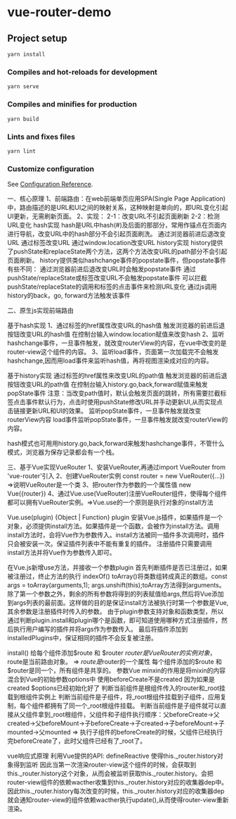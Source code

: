 # vue-router-demo

## Project setup
```
yarn install
```

### Compiles and hot-reloads for development
```
yarn serve
```

### Compiles and minifies for production
```
yarn build
```

### Lints and fixes files
```
yarn lint
```

### Customize configuration
See [Configuration Reference](https://cli.vuejs.org/config/).

一、核心原理
1、前端路由：在web前端单页应用SPA(Single Page Application)中，路由描述的是URL和UI之间的映射关系，这种映射是单向的，即URL变化引起UI更新，无需刷新页面。
2、实现：
    2-1：改变URL不引起页面刷新
    2-2：检测URL变化
    hash实现
        hash是URL中hash(#)及后面的那部分，常用作锚点在页面内进行导航，改变URL中的hash部分不会引起页面刷洗。
        通过浏览器前进后退改变URL
        通过<a>标签改变URL
        通过window.location改变URL
    history实现
        history提供了pushState和replaceState两个方法，这两个方法改变URL的path部分不会引起页面刷新。
        history提供类似hashchange事件的popstate事件，但popstate事件有些不同：
        通过浏览器前进后退改变URL时会触发popstate事件
        通过pushState/replaceState或<a>标签改变URL不会触发popstate事件
        可以拦截pushState/replaceState的调用和<a>标签的点击事件来检测URL变化
        通过js调用history的back，go, forward方法触发该事件

二、原生js实现前端路由

基于hash实现
1、通过<a>标签的href属性改变URL的hash值
   触发浏览器的前进后退按钮改变URL的hash值
   在控制台输入window.location赋值来改变hash
2、监听hashchange事件，一旦事件触发，就改变routerView的内容，在vue中改变的是router-view这个组件的内容。
3、监听load事件，页面第一次加载完不会触发hashchange,因而用load事件来监听hash值，再将视图渲染成对应的内容。

基于history实现
通过<a>标签的href属性来改变URL的path值
触发浏览器的前进后退按钮改变URL的path值
在控制台输入history.go,back,forward赋值来触发popState事件
注意：当改变path值时，默认会触发页面的跳转，所有需要拦截<a>标签点击事件默认行为，点击时使用pushState修改URL并手动更新UI,从而实现点击链接更新URL和UI的效果。
监听popState事件，一旦事件触发就改变routerView内容
load事件监听popState事件，一旦事件触发就改变routerView的内容。

hash模式也可用用history.go,back,forward来触发hashchange事件，不管什么模式，浏览器为保存记录都会有一个栈。

三、基于Vue实现VueRouter
1、安装VueRouter,再通过import VueRouter from 'vue-router'引入
2、创建VueRouter实例 const router = new VueRouter({...}) =>说明VueRouter是一个类
3、把router作为参数的一个属性值 new Vue({router})
4、通过Vue.use(VueRouter)注册VueRouter组件，使得每个组件都可以拥有VueRouter实例。=>Vue.use的一个原则是执行对象的install方法

Vue.use(plugin) 
{Object | Function} plugin
安装Vue.js插件，如果插件是一个对象，必须提供install方法。如果插件是一个函数，会被作为install方法。调用install方法时，会将Vue作为参数传入。install方法被同一插件多次调用时，插件只会被安装一次。保证插件列表中不能有重复的插件。
注册插件只需要调用install方法并将Vue作为参数传入即可。

在Vue.js新增use方法，并接收一个参数plugin
首先判断插件是否已注册过，如果被注册过，终止方法的执行 indexOf()
toArray()将类数组转成真正的数组。const args = toArray(arguments,1); args.unshift(this);toArray方法得到arguments。除了第一个参数之外，剩余的所有参数将得到的列表赋值给args,然后将Vue添加到args列表的最前面。这样做的目的是保证install方法被执行时第一个参数是Vue,其余参数是注册插件时传入的参数。
由于plugin参数支持对象和函数类型，所以通过判断plugin.install和plugin哪个是函数，即可知道使用哪种方式注册插件，然后执行用户编写的插件并将args作为参数传入。
最后将插件添加到installedPlugins中，保证相同的插件不会反复被注册。

install() 给每个组件添加$route 和 $router
$router是VueRouter的实例对象，$route是当前路由对象。 => $route是$router的一个属性  每个组件添加的$route 和 $router是同一个，所有组件是共享的。
参数Vue
minxin的作用是将mixin的内容混合到Vue的初始参数options中
使用beforeCreate不是created 因为如果是created $options已经初始化好了
判断当前组件是根组件传入的router和_root挂载到根组件实例上
判断当前组件是子组件，将_root根组件挂载到子组件，应用复制，每个组件都拥有了同一个_root根组件挂载。
判断当前组件是子组件就可以直接从父组件拿到_root根组件，父组件和子组件执行顺序：父beforeCreate->父created->父beforeMount->子beforeCreate->子created->子beforeMount->子mounted->父mounted     => 执行子组件的beforeCreate的时候，父组件已经执行完beforeCreate了，此时父组件已经有了_root了。


vue响应式原理
利用Vue提供的API: defineReactive 使得this._router.history对象得到监听
因此当第一次渲染router-view这个组件的时候，会获取到this._router.history这个对象，从而会被监听获取this._router.history。会把router-view组件的依赖wacther收集到this._router.history对应的收集器dep中。因此this._router.history每次改变的时候，this._router.history对应的收集器dep就会通知router-view的组件依赖wacther执行update(),从而使得router-view重新渲染。





